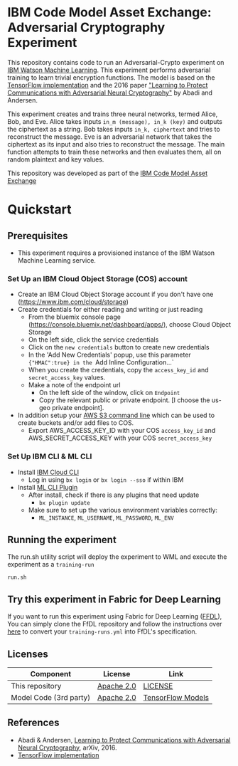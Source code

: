 # IBM Code Model Asset Exchange: Adversarial Cryptography Experiment

This repository contains code to run an Adversarial-Crypto experiment on [IBM Watson Machine Learning](https://www.ibm.com/cloud/machine-learning). This experiment performs adversarial training to learn trivial encryption functions. The model is based on the [TensorFlow implementation](https://github.com/tensorflow/models/tree/master/research/adversarial_crypto) and the 2016 paper ["Learning to Protect Communications with Adversarial Neural Cryptography"](https://arxiv.org/abs/1610.06918) by Abadi and Andersen.

This experiment creates and trains three neural networks, termed Alice, Bob, and Eve.  Alice takes inputs `in_m (message), in_k (key)` and outputs the ciphertext as a string. Bob takes inputs `in_k, ciphertext` and tries to reconstruct the message. Eve is an adversarial network that takes the ciphertext as its input and also tries to reconstruct the message. The main function attempts to train these networks and then evaluates them, all on random plaintext and key values.

This repository was developed as part of the [IBM Code Model Asset Exchange](https://developer.ibm.com/code/exchanges/models/)

# Quickstart

## Prerequisites

* This experiment requires a provisioned instance of the IBM Watson Machine Learning service.

### Set Up an IBM Cloud Object Storage (COS) account
- Create an IBM Cloud Object Storage account if you don't have one (https://www.ibm.com/cloud/storage)
- Create credentials for either reading and writing or just reading
	- From the bluemix console page (https://console.bluemix.net/dashboard/apps/), choose Cloud Object Storage
	- On the left side, click the service credentials
	- Click on the `new credentials` button to create new credentials
	- In the 'Add New Credentials' popup, use this parameter `{"HMAC":true} in the `Add Inline Configuration...`
	- When you create the credentials, copy the `access_key_id` and `secret_access_key` values.
	- Make a note of the endpoint url
		- On the left side of the window, click on `Endpoint`
		- Copy the relevant public or private endpoint. [I choose the us-geo private endpoint].
- In addition setup your [AWS S3 command line](https://aws.amazon.com/cli/) which can be used to create buckets and/or add files to COS.
   - Export AWS_ACCESS_KEY_ID with your COS `access_key_id` and AWS_SECRET_ACCESS_KEY with your COS `secret_access_key`

### Set Up IBM CLI & ML CLI

- Install [IBM Cloud CLI](https://console.bluemix.net/docs/cli/reference/ibmcloud/download_cli.html#install_use)
  - Log in using `bx login` or `bx login --sso` if within IBM
- Install [ML CLI Plugin](https://dataplatform.ibm.com/docs/content/analyze-data/ml_dlaas_environment.html)
  - After install, check if there is any plugins that need update
    - `bx plugin update`
  - Make sure to set up the various environment variables correctly:
    - `ML_INSTANCE`, `ML_USERNAME`, `ML_PASSWORD`, `ML_ENV`


## Running the experiment

The run.sh utility script will deploy the experiment to WML and execute the experiment as a `training-run`

```
run.sh
```

## Try this experiment in Fabric for Deep Learning

If you want to run this experiment using Fabric for Deep Learning ([FFDL](https://github.com/IBM/FfDL)), You can simply clone the FfDL repository and follow the instructions over [here](https://github.com/IBM/FfDL/blob/master/etc/converter/ffdl-wml.md) to convert your `training-runs.yml` into FfDL's specification.

## Licenses

| Component | License | Link  |
| ------------- | --------  | -------- |
| This repository | [Apache 2.0](https://www.apache.org/licenses/LICENSE-2.0) | [LICENSE](LICENSE) |
| Model Code (3rd party) | [Apache 2.0](https://www.apache.org/licenses/LICENSE-2.0) | [TensorFlow Models](https://github.com/tensorflow/models/blob/master/LICENSE)|


## References

* Abadi & Andersen, [Learning to Protect Communications with Adversarial Neural Cryptography](https://arxiv.org/abs/1610.06918), arXiv, 2016.
* [TensorFlow implementation](https://github.com/tensorflow/models/tree/master/research/adversarial_crypto) 
